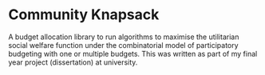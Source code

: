 # Community Knapsack

A budget allocation library to run algorithms to maximise the utilitarian social welfare function under the combinatorial model of participatory budgeting with one or multiple budgets. This was written as part of my final year project (dissertation) at university.
